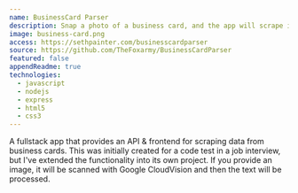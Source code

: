 ```yaml
---
name: BusinessCard Parser
description: Snap a photo of a business card, and the app will scrape it for contact info. Add to your contacts or save for later
image: business-card.png
access: https://sethpainter.com/businesscardparser
source: https://github.com/TheFoxarmy/BusinessCardParser
featured: false
appendReadme: true
technologies:
  - javascript
  - nodejs
  - express
  - html5
  - css3
---
```


A fullstack app that provides an API & frontend for scraping data from business cards. This was initially created for a code test in a job interview, but I've extended the functionality into its own project. If you provide an image, it will be scanned with Google CloudVision and then the text will be processed.

